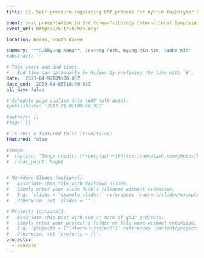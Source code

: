 ```yaml
---
title: 17. Self-pressure regulating CMP process for hybrid Cu/polymer bonding

event: oral presentation in 3rd Korea-Tribology International Symposium
event_url: https://k-trib2023.org/

location: Busan, South Korea

summary: "**Sukkyung Kang**, Juseong Park, Kyung Min Kim, Sanha Kim"
#abstract: ''

# Talk start and end times.
#   End time can optionally be hidden by prefixing the line with `#`.
date: '2023-04-02T09:00:00Z'
date_end: '2023-04-05T18:00:00Z'
all_day: false

# Schedule page publish date (NOT talk date).
#publishDate: '2017-01-01T00:00:00Z'

#authors: []
#tags: []

# Is this a featured talk? (true/false)
featured: false

#image:
#  caption: 'Image credit: [**Unsplash**](https://unsplash.com/photos/bzdhc5b3Bxs)'
#  focal_point: Right


# Markdown Slides (optional).
#   Associate this talk with Markdown slides.
#   Simply enter your slide deck's filename without extension.
#   E.g. `slides = "example-slides"` references `content/slides/example-slides.md`.
#   Otherwise, set `slides = ""`.

# Projects (optional).
#   Associate this post with one or more of your projects.
#   Simply enter your project's folder or file name without extension.
#   E.g. `projects = ["internal-project"]` references `content/project/deep-learning/index.md`.
#   Otherwise, set `projects = []`.
projects:
  - example
---
```


